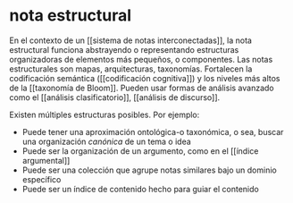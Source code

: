 # nota estructural
En el contexto de un [[sistema de notas interconectadas]], la nota estructural funciona abstrayendo o representando estructuras organizadoras de elementos más pequeños, o componentes. Las notas estructurales son mapas, arquitecturas, taxonomías. Fortalecen la codificación semántica ([[codificación cognitiva]]) y los niveles más altos de la [[taxonomía de Bloom]]. Pueden usar formas de análisis avanzado como el [[análisis clasificatorio]], [[análisis de discurso]].

Existen múltiples estructuras posibles. Por ejemplo:

- Puede tener una aproximación ontológica-o taxonómica, o sea, buscar una organización *canónica* de un tema o idea
- Puede ser la organización de un argumento, como en el [[índice argumental]]
- Puede ser una colección que agrupe notas similares bajo un dominio específico
- Puede ser un índice de contenido hecho para guiar el contenido

